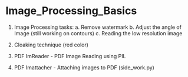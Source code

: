 # Image_Processing_Basics

1. Image Processing tasks:
a. Remove watermark
b. Adjust the angle of Image (still working on contours)
c. Reading the low resolution image

2. Cloaking technique (red color)

3. PDF ImReader - PDF Image Reading using PIL

4. PDF Imattacher - Attaching images to PDF (side_work.py)
